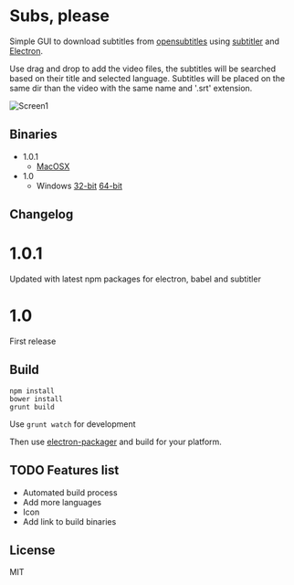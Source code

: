 # Subs, please

Simple GUI to download subtitles from [opensubtitles](http://www.opensubtitles.org/) using  [subtitler](https://github.com/divhide/node-subtitler) and [Electron](https://github.com/atom/electron).

Use drag and drop to add the video files, the subtitles will be searched based on their title and selected language. Subtitles will be placed on the same dir than the video with the same name and '.srt' extension.

![Screen1](http://brovador.github.io/SubsPlease/screenshot2.png)

## Binaries
* 1.0.1
  * [MacOSX](http://brovador.github.io/SubsPlease/builds/1.0.1/SubsPlease-mas-x64.zip)
* 1.0
  * Windows [32-bit](http://brovador.github.io/SubsPlease/builds/1.0.0/SubsPlease-win32-ia32.zip) [64-bit](http://brovador.github.io/SubsPlease/builds/1.0.0/SubsPlease-win32-x64.zip)

## Changelog

# 1.0.1
Updated with latest npm packages for electron, babel and subtitler

# 1.0
First release


## Build

```
npm install
bower install
grunt build
```

Use ```grunt watch``` for development

Then use [electron-packager](https://github.com/maxogden/electron-packager) and build for your platform.

## TODO Features list
* Automated build process
* Add more languages
* Icon
* Add link to build binaries

## License
MIT
